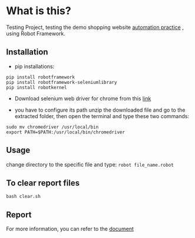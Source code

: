 # What is this?
Testing Project, testing the demo shopping website [automation practice](http://automationpractice.com) , using Robot Framework.

## Installation
+ pip installations:
```
pip install robotframework
pip install robotframework-seleniumlibrary
pip install robotkernel
```
+ Download selenium web driver for chrome from this [link](https://chromedriver.storage.googleapis.com/index.html?path=87.0.4280.88/)

+ you have to configure its path unzip the downloaded file and go to the extracted folder, then open the terminal and type these two commands:
```  
sudo mv chromedriver /usr/local/bin
export PATH=$PATH:/usr/local/bin/chromedriver
```

## Usage
change directory to the specific file and type: `robot file_name.robot`

## To clear report files
`bash clear.sh`

## Report
For more information, you can refer to the [document](doc/pdf_doc/Testing_Project_Report.pdf)